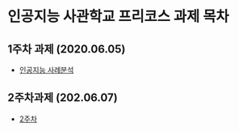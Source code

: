 # 인공지능 사관학교 프리코스 과제 목차

## 1주차 과제 (2020.06.05)
+ [인공지능 사례분석](https://github.com/tpqls0327/AI_FIRST_4service/blob/master/ai_service.ipynb)

## 2주차과제 (202.06.07)
+ [2주차](https://github.com/tpqls0327/AI_FIRST_4service/blob/master/2%EC%A3%BC%EC%B0%A8%EA%B3%BC%EC%A0%9C.ipynb)

